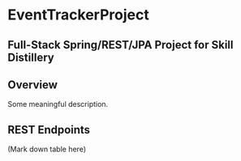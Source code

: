 # EventTrackerProject

## Full-Stack Spring/REST/JPA Project for Skill Distillery

## Overview
Some meaningful description.

## REST Endpoints

(Mark down table here)
